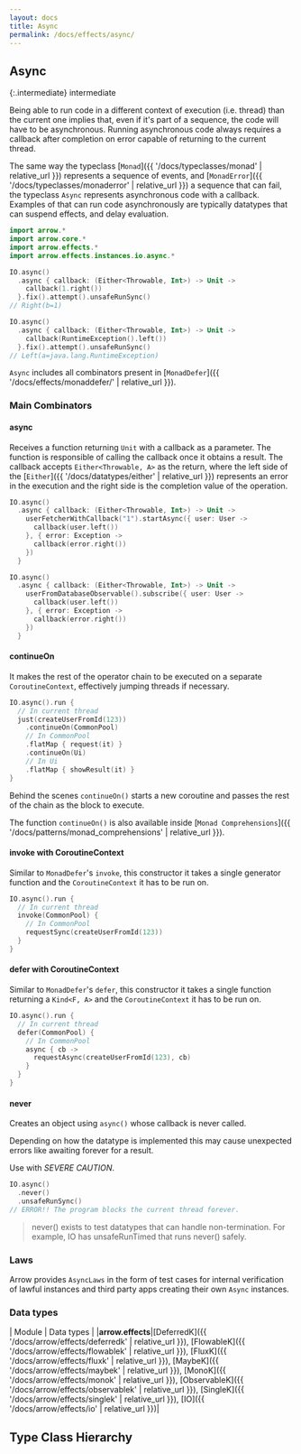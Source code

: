 ```yaml
---
layout: docs
title: Async
permalink: /docs/effects/async/
---
```


## Async

{:.intermediate}
intermediate

Being able to run code in a different context of execution (i.e. thread) than the current one implies that, even if it's part of a sequence, the code will have to be asynchronous.
Running asynchronous code always requires a callback after completion on error capable of returning to the current thread.

The same way the typeclass [`Monad`]({{ '/docs/typeclasses/monad' | relative_url }}) represents a sequence of events, and [`MonadError`]({{ '/docs/typeclasses/monaderror' | relative_url }}) a sequence that can fail, the typeclass `Async` represents asynchronous code with a callback.
Examples of that can run code asynchronously are typically datatypes that can suspend effects, and delay evaluation.

```kotlin
import arrow.*
import arrow.core.*
import arrow.effects.*
import arrow.effects.instances.io.async.*

IO.async()
  .async { callback: (Either<Throwable, Int>) -> Unit ->
    callback(1.right())
  }.fix().attempt().unsafeRunSync()
// Right(b=1)
```

```kotlin
IO.async()
  .async { callback: (Either<Throwable, Int>) -> Unit ->
    callback(RuntimeException().left())
  }.fix().attempt().unsafeRunSync()
// Left(a=java.lang.RuntimeException)
```

`Async` includes all combinators present in [`MonadDefer`]({{ '/docs/effects/monaddefer/' | relative_url }}).

### Main Combinators

#### async

Receives a function returning `Unit` with a callback as a parameter.
The function is responsible of calling the callback once it obtains a result.
The callback accepts `Either<Throwable, A>` as the return, where the left side of the [`Either`]({{ '/docs/datatypes/either' | relative_url }}) represents an error in the execution and the right side is the completion value of the operation.

```kotlin
IO.async()
  .async { callback: (Either<Throwable, Int>) -> Unit ->
    userFetcherWithCallback("1").startAsync({ user: User ->
      callback(user.left())
    }, { error: Exception ->
      callback(error.right())
    })
  }
```

```kotlin
IO.async()
  .async { callback: (Either<Throwable, Int>) -> Unit ->
    userFromDatabaseObservable().subscribe({ user: User ->
      callback(user.left())
    }, { error: Exception ->
      callback(error.right())
    })
  }
```

#### continueOn

It makes the rest of the operator chain to be executed on a separate `CoroutineContext`, effectively jumping threads if necessary.

```kotlin
IO.async().run {
  // In current thread
  just(createUserFromId(123))
    .continueOn(CommonPool)
    // In CommonPool
    .flatMap { request(it) }
    .continueOn(Ui)
    // In Ui
    .flatMap { showResult(it) }
}
```

Behind the scenes `continueOn()` starts a new coroutine and passes the rest of the chain as the block to execute.

The function `continueOn()` is also available inside [`Monad Comprehensions`]({{ '/docs/patterns/monad_comprehensions' | relative_url }}).

#### invoke with CoroutineContext

Similar to `MonadDefer`'s `invoke`, this constructor it takes a single generator function and the `CoroutineContext` it has to be run on.

```kotlin
IO.async().run {
  // In current thread
  invoke(CommonPool) {
    // In CommonPool
    requestSync(createUserFromId(123))
  }
}
```

#### defer with CoroutineContext

Similar to `MonadDefer`'s `defer`, this constructor it takes a single function returning a `Kind<F, A>` and the `CoroutineContext` it has to be run on.

```kotlin
IO.async().run {
  // In current thread
  defer(CommonPool) {
    // In CommonPool
    async { cb ->
      requestAsync(createUserFromId(123), cb)
    }
  }
}
```

#### never

Creates an object using `async()` whose callback is never called.

Depending on how the datatype is implemented this may cause unexpected errors like awaiting forever for a result.

Use with *SEVERE CAUTION*.

```kotlin
IO.async()
  .never()
  .unsafeRunSync()
// ERROR!! The program blocks the current thread forever.
```

> never() exists to test datatypes that can handle non-termination.
For example, IO has unsafeRunTimed that runs never() safely.

### Laws

Arrow provides `AsyncLaws` in the form of test cases for internal verification of lawful instances and third party apps creating their own `Async` instances.

### Data types

| Module | Data types |
|__arrow.effects__|[DeferredK]({{ '/docs/arrow/effects/deferredk' | relative_url }}), [FlowableK]({{ '/docs/arrow/effects/flowablek' | relative_url }}), [FluxK]({{ '/docs/arrow/effects/fluxk' | relative_url }}), [MaybeK]({{ '/docs/arrow/effects/maybek' | relative_url }}), [MonoK]({{ '/docs/arrow/effects/monok' | relative_url }}), [ObservableK]({{ '/docs/arrow/effects/observablek' | relative_url }}), [SingleK]({{ '/docs/arrow/effects/singlek' | relative_url }}), [IO]({{ '/docs/arrow/effects/io' | relative_url }})|




## Type Class Hierarchy

<canvas id="arrow.effects.typeclasses-hierarchy-diagram"></canvas>
<script>
  drawNomNomlDiagram('arrow.effects.typeclasses-hierarchy-diagram', 'arrow.effects.typeclasses-diagram.nomnol')
</script>

